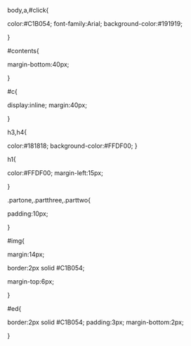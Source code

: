 body,a,#click{

color:#C1B054;
font-family:Arial;
background-color:#191919;

}

#contents{

margin-bottom:40px;

}


#c{

display:inline;
margin:40px;


}

h3,h4{

color:#181818;
background-color:#FFDF00;
}

h1{

color:#FFDF00;
margin-left:15px;

}


.partone,.partthree,.parttwo{

padding:10px;

}


#img{

margin:14px;

border:2px solid #C1B054;

margin-top:6px;

}

#ed{

border:2px solid #C1B054;
padding:3px;
margin-bottom:2px;


}



